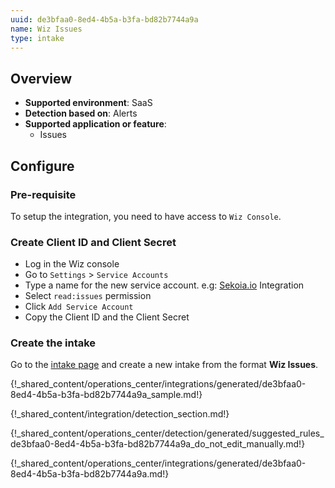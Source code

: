 ```yaml
---
uuid: de3bfaa0-8ed4-4b5a-b3fa-bd82b7744a9a
name: Wiz Issues
type: intake
---
```


## Overview

- **Supported environment**: SaaS
- **Detection based on**: Alerts
- **Supported application or feature**:
    - Issues

## Configure

### Pre-requisite

To setup the integration, you need to have access to `Wiz Console`.

### Create Client ID and Client Secret

- Log in the Wiz console
- Go to `Settings` > `Service Accounts`
- Type a name for the new service account. e.g: [Sekoia.io](http://Sekoia.io) Integration
- Select `read:issues` permission
- Click `Add Service Account`
- Copy the Client ID and the Client Secret

### Create the intake

Go to the [intake page](https://app.sekoia.io/operations/intakes) and create a new intake from the format **Wiz Issues**.

{!_shared_content/operations_center/integrations/generated/de3bfaa0-8ed4-4b5a-b3fa-bd82b7744a9a_sample.md!}

{!_shared_content/integration/detection_section.md!}

{!_shared_content/operations_center/detection/generated/suggested_rules_de3bfaa0-8ed4-4b5a-b3fa-bd82b7744a9a_do_not_edit_manually.md!}

{!_shared_content/operations_center/integrations/generated/de3bfaa0-8ed4-4b5a-b3fa-bd82b7744a9a.md!}
